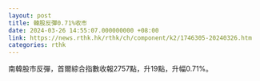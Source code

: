 ```yaml
---
layout: post
title: 韓股反彈0.71%收市
date: 2024-03-26 14:55:07.000000000 +08:00
link: https://news.rthk.hk/rthk/ch/component/k2/1746305-20240326.htm
categories: rthk
---
```


南韓股市反彈，首爾綜合指數收報2757點，升19點，升幅0.71%。
